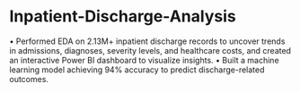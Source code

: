 # Inpatient-Discharge-Analysis
• Performed EDA on 2.13M+ inpatient discharge records to uncover trends in admissions, diagnoses, severity levels, and healthcare costs, and created an interactive Power BI dashboard to visualize insights. • Built a machine learning model achieving 94% accuracy to predict discharge-related outcomes.

